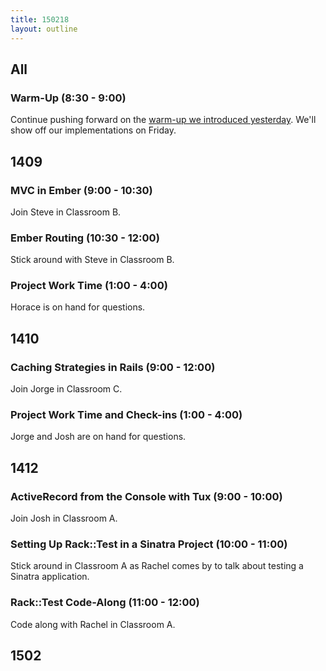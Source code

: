```yaml
---
title: 150218
layout: outline
---
```


## All

### Warm-Up (8:30 - 9:00)

Continue pushing forward on the [warm-up we introduced yesterday][wu]. We'll show off our implementations on Friday.

[wu]: http://www.reddit.com/r/dailyprogrammer/comments/2ug3hx/20150202_challenge_200_easy_floodfill/

## 1409

### MVC in Ember (9:00 - 10:30)

Join Steve in Classroom B.

### Ember Routing (10:30 - 12:00)

Stick around with Steve in Classroom B.

### Project Work Time (1:00 - 4:00)

Horace is on hand for questions.

## 1410

### Caching Strategies in Rails (9:00 - 12:00)

Join Jorge in Classroom C.

### Project Work Time and Check-ins (1:00 - 4:00)

Jorge and Josh are on hand for questions.

## 1412

### ActiveRecord from the Console with Tux (9:00 - 10:00)

Join Josh in Classroom A.

### Setting Up Rack::Test in a Sinatra Project (10:00 - 11:00)

Stick around in Classroom A as Rachel comes by to talk about testing a Sinatra application.

### Rack::Test Code-Along (11:00 - 12:00)

Code along with Rachel in Classroom A.

## 1502

